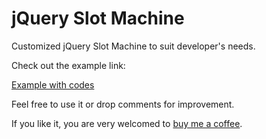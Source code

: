 # jQuery Slot Machine
Customized jQuery Slot Machine to suit developer's needs.

Check out the example link:

[Example with codes](https://momokang.github.io/slotmachine/)

Feel free to use it or drop comments for improvement.

If you like it, you are very welcomed to [buy me a coffee](https://www.paypal.me/kang7000/10).
